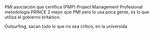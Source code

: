PMI asociación que certifica (PMP) Project Management Profesional 
metodología PRINCE 2 mejor que PMI pero lo usa poca gente, es lo que utiliza el gobierno británico.

Outsurfing, sacan todo lo que no sea crítico, en la universida